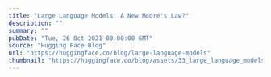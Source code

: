 ```yaml
---
title: "Large Language Models: A New Moore's Law?"
description: ""
summary: ""
pubDate: "Tue, 26 Oct 2021 00:00:00 GMT"
source: "Hugging Face Blog"
url: "https://huggingface.co/blog/large-language-models"
thumbnail: "https://huggingface.co/blog/assets/33_large_language_models/01_model_size.jpg"
---
```


